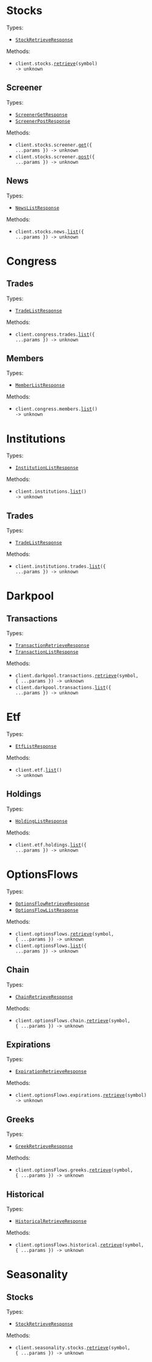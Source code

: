 # Stocks

Types:

- <code><a href="./src/resources/stocks/stocks.ts">StockRetrieveResponse</a></code>

Methods:

- <code title="get /stocks/price/{symbol}">client.stocks.<a href="./src/resources/stocks/stocks.ts">retrieve</a>(symbol) -> unknown</code>

## Screener

Types:

- <code><a href="./src/resources/stocks/screener.ts">ScreenerGetResponse</a></code>
- <code><a href="./src/resources/stocks/screener.ts">ScreenerPostResponse</a></code>

Methods:

- <code title="get /stocks/screener">client.stocks.screener.<a href="./src/resources/stocks/screener.ts">get</a>({ ...params }) -> unknown</code>
- <code title="post /stocks/screener">client.stocks.screener.<a href="./src/resources/stocks/screener.ts">post</a>({ ...params }) -> unknown</code>

## News

Types:

- <code><a href="./src/resources/stocks/news.ts">NewsListResponse</a></code>

Methods:

- <code title="get /news">client.stocks.news.<a href="./src/resources/stocks/news.ts">list</a>({ ...params }) -> unknown</code>

# Congress

## Trades

Types:

- <code><a href="./src/resources/congress/trades.ts">TradeListResponse</a></code>

Methods:

- <code title="get /congress/trades">client.congress.trades.<a href="./src/resources/congress/trades.ts">list</a>({ ...params }) -> unknown</code>

## Members

Types:

- <code><a href="./src/resources/congress/members.ts">MemberListResponse</a></code>

Methods:

- <code title="get /congress/members">client.congress.members.<a href="./src/resources/congress/members.ts">list</a>() -> unknown</code>

# Institutions

Types:

- <code><a href="./src/resources/institutions/institutions.ts">InstitutionListResponse</a></code>

Methods:

- <code title="get /institutions/list">client.institutions.<a href="./src/resources/institutions/institutions.ts">list</a>() -> unknown</code>

## Trades

Types:

- <code><a href="./src/resources/institutions/trades.ts">TradeListResponse</a></code>

Methods:

- <code title="get /institutions/trades">client.institutions.trades.<a href="./src/resources/institutions/trades.ts">list</a>({ ...params }) -> unknown</code>

# Darkpool

## Transactions

Types:

- <code><a href="./src/resources/darkpool/transactions.ts">TransactionRetrieveResponse</a></code>
- <code><a href="./src/resources/darkpool/transactions.ts">TransactionListResponse</a></code>

Methods:

- <code title="get /darkpool/transactions/{symbol}">client.darkpool.transactions.<a href="./src/resources/darkpool/transactions.ts">retrieve</a>(symbol, { ...params }) -> unknown</code>
- <code title="get /darkpool/transactions">client.darkpool.transactions.<a href="./src/resources/darkpool/transactions.ts">list</a>({ ...params }) -> unknown</code>

# Etf

Types:

- <code><a href="./src/resources/etf/etf.ts">EtfListResponse</a></code>

Methods:

- <code title="get /etf/list">client.etf.<a href="./src/resources/etf/etf.ts">list</a>() -> unknown</code>

## Holdings

Types:

- <code><a href="./src/resources/etf/holdings.ts">HoldingListResponse</a></code>

Methods:

- <code title="get /etf/holdings">client.etf.holdings.<a href="./src/resources/etf/holdings.ts">list</a>({ ...params }) -> unknown</code>

# OptionsFlows

Types:

- <code><a href="./src/resources/options-flows/options-flows.ts">OptionsFlowRetrieveResponse</a></code>
- <code><a href="./src/resources/options-flows/options-flows.ts">OptionsFlowListResponse</a></code>

Methods:

- <code title="get /options/flow/{symbol}">client.optionsFlows.<a href="./src/resources/options-flows/options-flows.ts">retrieve</a>(symbol, { ...params }) -> unknown</code>
- <code title="get /options/flow">client.optionsFlows.<a href="./src/resources/options-flows/options-flows.ts">list</a>({ ...params }) -> unknown</code>

## Chain

Types:

- <code><a href="./src/resources/options-flows/chain.ts">ChainRetrieveResponse</a></code>

Methods:

- <code title="get /options/chain/{symbol}">client.optionsFlows.chain.<a href="./src/resources/options-flows/chain.ts">retrieve</a>(symbol, { ...params }) -> unknown</code>

## Expirations

Types:

- <code><a href="./src/resources/options-flows/expirations.ts">ExpirationRetrieveResponse</a></code>

Methods:

- <code title="get /options/expirations/{symbol}">client.optionsFlows.expirations.<a href="./src/resources/options-flows/expirations.ts">retrieve</a>(symbol) -> unknown</code>

## Greeks

Types:

- <code><a href="./src/resources/options-flows/greeks.ts">GreekRetrieveResponse</a></code>

Methods:

- <code title="get /options/greeks/{symbol}">client.optionsFlows.greeks.<a href="./src/resources/options-flows/greeks.ts">retrieve</a>(symbol, { ...params }) -> unknown</code>

## Historical

Types:

- <code><a href="./src/resources/options-flows/historical.ts">HistoricalRetrieveResponse</a></code>

Methods:

- <code title="get /options/historical/{symbol}">client.optionsFlows.historical.<a href="./src/resources/options-flows/historical.ts">retrieve</a>(symbol, { ...params }) -> unknown</code>

# Seasonality

## Stocks

Types:

- <code><a href="./src/resources/seasonality/stocks.ts">StockRetrieveResponse</a></code>

Methods:

- <code title="get /seasonality/stocks/{symbol}">client.seasonality.stocks.<a href="./src/resources/seasonality/stocks.ts">retrieve</a>(symbol, { ...params }) -> unknown</code>
